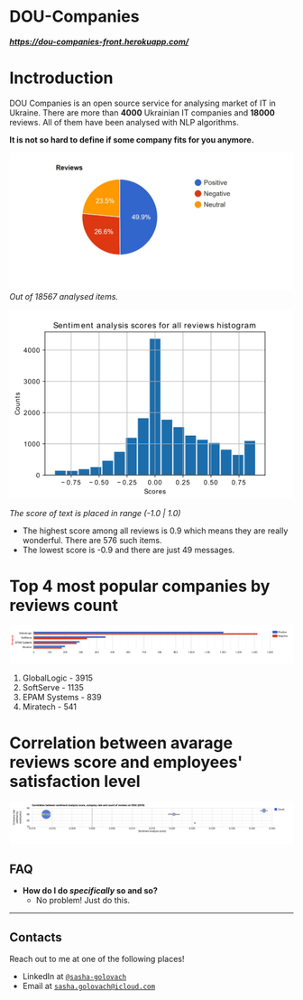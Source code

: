 # DOU-Companies

***https://dou-companies-front.herokuapp.com/***

# Inctroduction

DOU Companies is an open source service for analysing market of IT in Ukraine. There are more than __4000__ Ukrainian IT companies and __18000__ reviews. All of them have been analysed with NLP algorithms. 

**It is not so hard to define if some company fits for you anymore.**

![Chart1](/docs/reviews_pie.jpg)
*Out of 18567 analysed items.*

![Chart1](/docs/hist.png)

_The score of text is placed in range (-1.0 | 1.0)_
- The highest score among all reviews is 0.9 which means they are really wonderful. There are 576 such items.
- The lowest score is -0.9 and there are just 49 messages.

# Top 4 most popular companies by reviews count
![Chart1](/docs/top5.png)
1. GlobalLogic - 3915
1. SoftServe - 1135
1. EPAM Systems - 839
1. Miratech - 541

# Correlation between avarage reviews score and employees' satisfaction level
![Chart1](/docs/correlation.png)

## FAQ

- **How do I do *specifically* so and so?**
    - No problem! Just do this.

---

## Contacts

Reach out to me at one of the following places!

- LinkedIn at <a href="https://www.linkedin.com/in/sasha-golovach-a56b5b164/" target="_blank">`@sasha-golovach`</a>
- Email at <a href="mailto:sasha.golovach@icloud.com" target="_blank">`sasha.golovach@icloud.com`</a>
